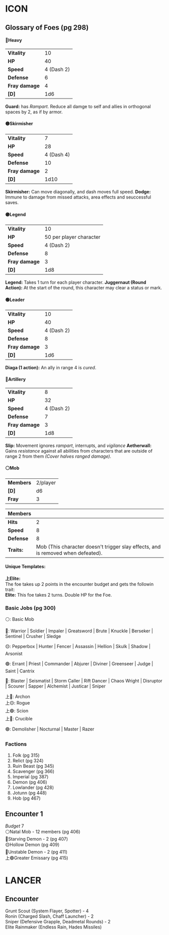 # ICON
## Glossary of Foes (pg 298)
#### 🔴Heavy
| | |
| --- | --- |
| **Vitality** | 10 |
| **HP** | 40 |
| **Speed** | 4 (Dash 2) |
| **Defense** | 6 |
| **Fray damage** | 4 |
| **[D]** | 1d6 |

**Guard:** has *Rampart*. Reduce all damge to self and allies in orthogonal spaces by 2, as if by armor. 

#### 🟡Skirmisher
| | |
| --- | --- |
| **Vitality** | 7 |
| **HP** | 28 |
| **Speed** | 4 (Dash 4) |
| **Defense** | 10 |
| **Fray damage** | 2 |
| **[D]** | 1d10 |

**Skirmisher:** Can move diagonally, and dash moves full speed.
**Dodge:** Immune to damage from missed attacks, area effects and seuccessful saves.

#### 🟣Legend
| | |
| --- | --- |
| **Vitality** | 10 |
| **HP** | 50 per player character |
| **Speed** | 4 (Dash 2) |
| **Defense** | 8 |
| **Fray damage** | 3 |
| **[D]** | 1d8 |

**Legend:** Takes 1 turn for each player character.
**Juggernaut (Round Action):** At the start of the round, this character may clear a status or mark.

#### 🟢Leader
| | |
| --- | --- |
| **Vitality** | 10 |
| **HP** | 40 |
| **Speed** | 4 (Dash 2) |
| **Defense** | 8 |
| **Fray damage** | 3 |
| **[D]** | 1d6 |

**Diaga (1 action):** An ally in range 4 is *cured*.
#### 🔵Artillery
| | |
| --- | --- |
| **Vitality** | 8 |
| **HP** | 32 |
| **Speed** | 4 (Dash 2) |
| **Defense** | 7 |
| **Fray damage** | 3 |
| **[D]** | 1d8 |

**Slip:** Movement ignores *rampart*, interrupts, and *vigilance*
**Aetherwall:** Gains *resistance* against all abilities from characters that are outside of range 2 from them *(Cover halves ranged damage).*
#### ⚪Mob
| | |
| --- | --- |
| **Members** | 2/player |
| **[D]** | d6 |
| **Fray** | 3 |

| Members | |
| --- | --- |
| **Hits** | 2 |
| **Speed** | 8 |
| **Defense** | 8 |
| **Traits:** | Mob (This character doesn't trigger slay effects, and is removed when defeated). |
#### Unique Templates:
**上Elite:** \
The foe takes up 2 points in the encounter budget and gets the followin trait:\
**Elite:** This foe takes 2 turns. Double HP for the Foe.


### Basic Jobs (pg 300)
⚪:
    Basic Mob

🔴:
    Warrior |
    Soldier |
    Impaler |
    Greatsword |
    Brute |
    Knuckle |
    Berseker |
    Sentinel |
    Crusher |
    Sledge 

🟡:
    Pepperbox |
    Hunter |
    Fencer |
    Assassin |
    Hellion |
    Skulk |
    Shadow |
    Arsonist 
    
🟢:
    Errant |
    Priest |
    Commander |
    Abjurer |
    Diviner |
    Greenseer |
    Judge |
    Saint |
    Cantrix 
    
🔵:
    Blaster |
    Seismatist |
    Storm Caller |
    Rift Dancer |
    Chaos Wright |
    Disruptor |
    Scourer |
    Sapper |
    Alchemist |
    Justicar |
    Sniper

上🔴:
    Archon \
上🟡:
    Rogue \
上🟢:
    Scion \
上🔵:
    Crucible 

🟣:
    Demolisher | 
    Nocturnal | 
    Master | 
    Razer 

### Factions
1. Folk (pg 315)
2. Relict (pg 324)
3. Ruin Beast (pg 345)
4. Scavenger (pg 366)
5. Imperial (pg 387)
6. Demon (pg 406)
7. Lowlander (pg 428)
8. Jotunn (pg 448)
9. Hob (pg 467)

## Encounter 1
*Budget* 7 \
⚪Natal Mob - 12 members (pg 406) \
🔴Starving Demon - 2 (pg 407) \
🟡Hollow Demon (pg 409) \
🔵Unstable Demon - 2 (pg 411) \
上🟢Greater Emissary (pg 415)

# LANCER
## Encounter
Grunt Scout (System Flayer, Spotter) - 4 \
Ronin (Charged Slash, Chaff Launcher) - 2 \
Sniper (Defensive Grapple, Deadmetal Rounds) - 2 \
Elite Rainmaker (Endless Rain, Hades Missiles)

